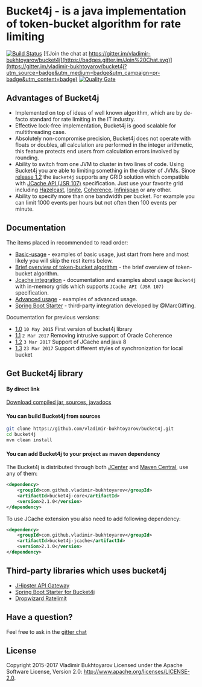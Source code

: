 # Bucket4j - is a java implementation of token-bucket algorithm for rate limiting
[![Build Status](https://travis-ci.org/vladimir-bukhtoyarov/bucket4j.svg?branch=master)](https://travis-ci.org/vladimir-bukhtoyarov/bucket4j)
[![Join the chat at https://gitter.im/vladimir-bukhtoyarov/bucket4j](https://badges.gitter.im/Join%20Chat.svg)](https://gitter.im/vladimir-bukhtoyarov/bucket4j?utm_source=badge&utm_medium=badge&utm_campaign=pr-badge&utm_content=badge)
[![Quality Gate](https://sonarqube.com/api/badges/gate?key=com.github.vladimir-bukhtoyarov:bucket4j)](https://sonarqube.com/dashboard/index/com.github.vladimir-bukhtoyarov:bucket4j)

## Advantages of Bucket4j
* Implemented on top of ideas of well known algorithm, which are by de-facto standard for rate limiting in the IT industry.
* Effective lock-free implementation, Bucket4j is good scalable for multithreading case.
* Absolutely non-compromise precision, Bucket4j does not operate with floats or doubles, all calculation are performed in the integer arithmetic,
this feature protects end users from calculation errors involved by rounding.
* Ability to switch from one JVM to cluster in two lines of code. Using Bucket4j you are able to limiting something in the cluster of JVMs.
Since [release 1.2](https://github.com/vladimir-bukhtoyarov/bucket4j/releases/tag/1.2.0) the ```Bucket4j``` supports any GRID solution which compatible with [JCache API (JSR 107)](https://www.jcp.org/en/jsr/detail?id=107) specification.
Just use your favorite grid including [Hazelcast](http://hazelcast.com/products/hazelcast/), [Ignite](https://ignite.apache.org/), [Coherence](http://www.oracle.com/technetwork/middleware/coherence/overview/index.html), [Infinispan](http://infinispan.org/) or any other.
* Ability to specify more than one bandwidth per bucket. For example you can limit 1000 events per hours but not often then 100 events per minute.

## Documentation
The items placed in recommended to read order:
* [Basic-usage](doc-pages/basic-usage.md) - examples of basic usage, just start from here and most likely you will skip the rest items below. 
* [Brief overview of token-bucket algorithm](doc-pages/token-bucket-brief-overview.md) - the brief overview of token-bucket algorithm. 
* [Jcache integration](doc-pages/jcache-usage.md) - documentation and examples about usage ```Bucket4j``` with in-memory grids which supports ```JCache API (JSR 107)``` specification.
* [Advanced usage](doc-pages/advanced-usage.md) - examples of advanced usage.
* [Spring Boot Starter](https://github.com/MarcGiffing/bucket4j-spring-boot-starter) - third-party integration developed by @MarcGiffing.

Documentation for previous versions:
* [1.0](https://github.com/vladimir-bukhtoyarov/bucket4j/tree/release_1-0) ```10 May 2015``` First version of bucket4j library
* [1.1](https://github.com/vladimir-bukhtoyarov/bucket4j/tree/1.1) ```2 Mar 2017``` Removing intrusive support of Oracle Coherence
* [1.2](https://github.com/vladimir-bukhtoyarov/bucket4j/tree/1.2) ```3 Mar 2017``` Support of JCache and java 8
* [1.3](https://github.com/vladimir-bukhtoyarov/bucket4j/tree/1.3) ```23 Mar 2017``` Support different styles of synchronization for local bucket

## Get Bucket4j library

#### By direct link
[Download compiled jar, sources, javadocs](https://github.com/vladimir-bukhtoyarov/bucket4j/releases/tag/2.1.0)

#### You can build Bucket4j from sources
```bash
git clone https://github.com/vladimir-bukhtoyarov/bucket4j.git
cd bucket4j
mvn clean install
```

#### You can add Bucket4j to your project as maven dependency
The Bucket4j is distributed through both [JCenter](https://bintray.com/bintray/jcenter) and [Maven Central](http://search.maven.org/),
use any of them:
```xml
<dependency>
    <groupId>com.github.vladimir-bukhtoyarov</groupId>
    <artifactId>bucket4j-core</artifactId>
    <version>2.1.0</version>
</dependency>
```
To use JCache extension you also need to add following dependency:
```xml
<dependency>
    <groupId>com.github.vladimir-bukhtoyarov</groupId>
    <artifactId>bucket4j-jcache</artifactId>
    <version>2.1.0</version>
</dependency>
```

## Third-party libraries which uses bucket4j
- [JHipster API Gateway](https://jhipster.github.io/api-gateway/#rate_limiting)
- [Spring Boot Starter for Bucket4j](https://github.com/MarcGiffing/bucket4j-spring-boot-starter)
- [Dropwizard Ratelimit](https://github.com/zivver/dropwizard-ratelimit)

## Have a question?
Feel free to ask in the [gitter chat](https://gitter.im/vladimir-bukhtoyarov/bucket4j) 

## License
Copyright 2015-2017 Vladimir Bukhtoyarov
Licensed under the Apache Software License, Version 2.0: <http://www.apache.org/licenses/LICENSE-2.0>.

